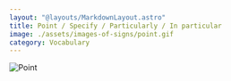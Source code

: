 ```yaml
---
layout: "@layouts/MarkdownLayout.astro"
title: Point / Specify / Particularly / In particular
image: ./assets/images-of-signs/point.gif
category: Vocabulary
---
```


![Point](@signs/point.gif)
